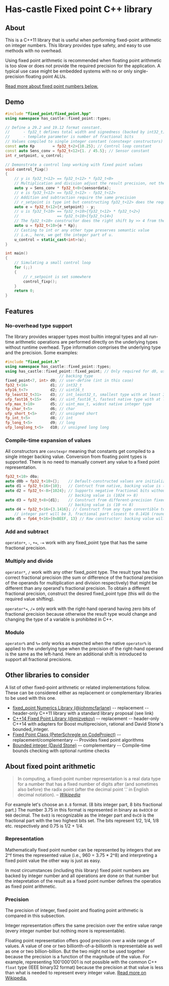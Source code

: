 # Has-castle Fixed point C++ library

## About

This is a C++11 library that is useful when performing fixed-point arithmetic on integer numbers. This library provides type safety, and easy to use methods with no overhead.

Using fixed point arithmetic is recommended when floating point arithmetic is too slow or does not provide the required precision for the application. A typical use case might be embedded systems with no or only single-precision floating point ALUs.

[Read more about fixed point numbers below.](#about-fixed-point-arithmetic)

## Demo

```C++
#include "fixed_point/fixed_point.hpp"
using namespace has_castle::fixed_point::types;

// Define a 29.2 and 19.12 format constant.
//      - fp32_t defines total width and signedness (backed by int32_t)
//      - template parameter is number of fractional bits
// Values compiled to single integer constant (constexpr constructors)
const auto Kp        = fp32_t<2>{10.25}; // Control loop constant
const auto Sens_conv = fp32_t<12>{1. / 45.5}; // Sensor constant
int r_setpoint, u_control;

// Demonstrate a control loop working with fixed point values
void control_fixp()
{
    // y is fp32_t<12> == fp32_t<12> * fp32_t<0>
    // Multiplication and division adjust the result precision, not the value
    auto y = Sens_conv * fp32_t<0>{sensordata};
    // e is fp32_t<12> == fp32_t<12> - fp32_t<12>
    // Addition and subtraction require the same precision
    // r_setpoint is type int but constructing fp32_t<12> does the required shift
    auto e = fp32_t<12>{r_setpoint} - y;
    // u is fp32_t<10> == fp32_t<10>{fp32_t<12> * fp32_t<2>}
    //                 == fp32_t<10>{fp32_t<14>}
    // The fp32_t<10> constructor does the right shift by >> 4 from the fp32_t<14>
    auto u = fp32_t<10>{e * Kp};
    // Casting to int or any other type preserves semantic value
    // i.e., here, we get the integer part of u.
    u_control = static_cast<int>(u);
}

int main()
{
    // Simulating a small control loop
    for (;;)
    {
        // r_setpoint is set somewhere
        control_fixp();
    }
    return 0;
}
```

## Features

### No-overhead type support

The library provides wrapper types most builtin integral types and all run-time arithmetic operations are performed directly on the underlying types without runtime overhead. Type information comprises the underlying type and the precision. Some examples:

```C++
#include "fixed_point.h"
using namespace has_castle::fixed_point::types;
using has_castle::fixed_point::fixed_point; // Only required for d0, usually not needed
                        // backing type
fixed_point<7, int> d0; // user-define (int in this case)
fp32_t<16>          d1; // int32_t
ufp16_t<7>          d2; // uint16_t
fp_least32_t<31>    d3; // int_least32_t, smallest type with at least 32 bits
ufp_fast16_t<15>    d4; // uint_fast16_t, fastest native type with at least 16 bits
ufp_max_t<10>       d5; // uint_max_t, widest native integer type
fp_char_t<5>        d6; // char
ufp_short_t<5>      d7; // unsigned short
fp_int_t<5>         d8; // int
fp_long_t<5>        d9; // long
ufp_longlong_t<5>   d10; // unsigned long long
```

### Compile-time expansion of values

All constructors are `constexpr` meaning that constants get compiled to a single integer backing value. Conversion from floating point types is supported. There is no need to manually convert any value to a fixed point representation.

```C++
fp32_t<10> d0a;
auto d0b = fp32_t<10>{};    // Default-constructed values are initialized to zero.
auto d1 = fp32_t<16>{10};   // Contruct from native, backing value is (10 << 16)
auto d2 = fp32_t<-8>{1024}; // Supports negative fractional bits without undefined behavior
                            // backing value is (1024 >> 8)
auto d3 = fp32_t<8>{d1};    // Construct from different-precision fixed point
                            // backing value is (10 << 8)
auto d4 = fp32_t<16>{3.1416}; // Construct from any type convertible to the backing type
    // integer part will be 3, fractional part closest to 0.1416 (rounded well)
auto d5 = fp64_t<16>{0xBEEF, 13} // Raw constructor: backing value will be (0xBEEF << 13)
```

### Add and subtract

`operator+`, `-`, `+=`, `-=` work with any fixed_point type that has the same fractional precision.

### Multiply and divide

`operator*`, `/` work with any other fixed_point type. The result type has the correct fractional precision (the sum or difference of the fractional precision of the operands for multiplication and division respectively) that might be different than any operand's fractional precision. To obtain a different fractional precision, construct the desired fixed_point type (this will do the required value shifting).

`operator*=`, `/=` only work with the right-hand operand having zero bits of fractional precision because otherwise the result type would change and changing the type of a variable is prohibited in C++.

### Modulo

`operator%` and `%=` only works as expected when the native `operator%` is applied to the underlying type when the precision of the right-hand operand is the same as the left-hand. Here an additional shift is introduced to support all fractional precisions.

## Other libraries to consider

A list of other fixed-point arithmetic or related implementations follow. These can be considered either as replacement or complementary libraries to be used with this one.

* [fixed_point Numerics Library (@johnmcfarlane)](https://github.com/johnmcfarlane/fixed_point) -- replacement -- header-only C++11 library with a standard library proposal (see link)
* [C++14 Fixed Point Library (@mizvekov)](https://github.com/mizvekov/fp) -- replacement -- header-only C++14 with adapters for Boost multiprecision, rational and David Stone's bounded_integer.
* [Fixed Point Class (PeterSchregle on CodeProject)](http://www.codeproject.com/Articles/37636/Fixed-Point-Class) -- replacement/complementary -- Provides fixed point algorithms
* [Bounded integer (David Stone)](https://bitbucket.org/davidstone/bounded_integer) -- complementary -- Compile-time bounds checking with optional runtime checks

## About fixed point arithmetic

> In computing, a fixed-point number representation is a real data type for a number that has a fixed number of digits after (and sometimes also before) the radix point (after the decimal point '.' in English decimal notation). – [_Wikipedia_](https://en.wikipedia.org/wiki/Fixed-point_arithmetic)

For example let's choose an `8.8` format. (8 bits integer part, 8 bits fractional part.) The number 3.75 in this format is represented in binary as `0x03C0` or `960` decimal. The `0x03` is recognizable as the integer part and `0xC0` is the fractional part with the two highest bits set. The bits represent 1/2, 1/4, 1/8 etc. respectively and 0.75 is 1/2 + 1/4.

### Representation

Mathematically fixed point number can be represented by integers that are 2^f times the represented value (i.e., 960 = 3.75 * 2^8) and interpreting a fixed point value the other way is just as easy.

In most circumstances (including this library) fixed point numbers are backed by integer number and all operations are done on that number but the intepretation of the result as a fixed point number defines the operatios as fixed point arithmetic.

### Precision

The precision of integer, fixed point and floating point arithmetic is compared in this subsection.

Integer representation offers the same precision over the entire value range (every integer number but nothing more is representable).

Floating point representation offers good precision over a wide range of values. A value of one or two billionth-of-a-billionth is representable as well as one or two billion-billion. But the two might not be used together because the precision is a function of the magnitude of the value. For example, representing 100'000'001 is not possible with the common C++ `float` type (IEEE binary32 format) because the precision at that value is less than what is needed to represent every integer value. [Read more on Wikipedia.](https://en.wikipedia.org/wiki/IEEE_floating_point)